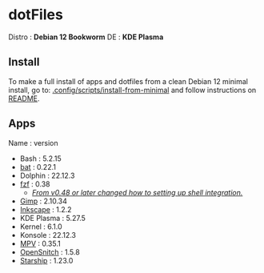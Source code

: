# dotFiles

Distro : **Debian 12 Bookworm**
DE : **KDE Plasma**

## Install

To make a full install of apps and dotfiles from a clean Debian 12 minimal install, go to: [.config/scripts/install-from-minimal](.config/scripts/install-from-minimal) and follow instructions on [README](.config/scripts/install-from-minimal/README).

## Apps

Name : version

- Bash : 5.2.15
- [bat](https://github.com/sharkdp/bat) : 0.22.1
- Dolphin : 22.12.3
- [fzf](https://github.com/junegunn/fzf) : 0.38
  - [*From v0.48 or later changed how to setting up shell integration.*](https://github.com/junegunn/fzf?tab=readme-ov-file#setting-up-shell-integration)
- [Gimp](https://www.gimp.org) : 2.10.34
- [Inkscape](https://inkscape.org) : 1.2.2
- KDE Plasma : 5.27.5
- Kernel : 6.1.0
- Konsole : 22.12.3
- [MPV](https://github.com/mpv-player/mpv) : 0.35.1
- [OpenSnitch](https://github.com/evilsocket/opensnitch) : 1.5.8
- [Starship](https://github.com/starship/starship) : 1.23.0

